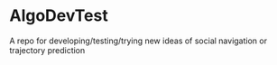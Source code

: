 # AlgoDevTest
A repo for developing/testing/trying new ideas of social navigation or trajectory prediction

